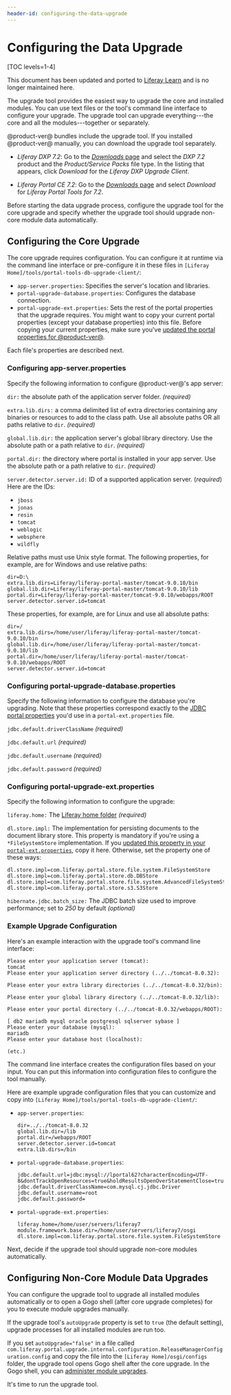 ```yaml
---
header-id: configuring-the-data-upgrade
---
```


# Configuring the Data Upgrade

[TOC levels=1-4]

<aside class="alert alert-info">
  <span class="wysiwyg-color-blue120">This document has been updated and ported to <a href="https://learn.liferay.com/dxp/latest/en/installation-and-upgrades/upgrading-liferay/reference/database-upgrade-tool-reference.html">Liferay Learn</a> and is no longer maintained here.</span>
</aside>

The upgrade tool provides the easiest way to upgrade the core and installed
modules. You can use text files or the tool's command line interface to
configure your upgrade. The upgrade tool can upgrade everything---the core
and all the modules---together or separately.

@product-ver@ bundles include the upgrade tool. If you installed @product-ver@
manually, you can download the upgrade tool separately.

-   *Liferay DXP 7.2*: Go to the
    [*Downloads* page](https://customer.liferay.com/group/customer/downloads)
    and select the *DXP 7.2* product and the *Product/Service Packs* file type.
    In the listing that appears, click *Download* for the *Liferay DXP Upgrade
    Client*.

-   *Liferay Portal CE 7.2*: Go to the
    [*Downloads* page](https://www.liferay.com/downloads-community)
    and select *Download* for *Liferay Portal Tools for 7.2*.

Before starting the data upgrade process, configure the upgrade tool for the
core upgrade and specify whether the upgrade tool should upgrade non-core module
data automatically.

## Configuring the Core Upgrade

The core upgrade requires configuration. You can configure it at runtime via the
command line interface or pre-configure it in these files in `[Liferay
Home]/tools/portal-tools-db-upgrade-client/`:

-   `app-server.properties`: Specifies the server's location and libraries.
-   `portal-upgrade-database.properties`: Configures the database connection.
-   `portal-upgrade-ext.properties`: Sets the rest of the portal properties that
    the upgrade requires. You might want to copy your current portal properties
    (except your database properties) into this file. Before copying your
    current properties, make sure you've
    [updated the portal properties for @product-ver@](/docs/7-2/deploy/-/knowledge_base/d/preparing-to-upgrade-the-product-database).

Each file's properties are described next.

### Configuring app-server.properties

Specify the following information to configure @product-ver@'s app server:

`dir:` the absolute path of the application server folder. *(required)*

`extra.lib.dirs:` a comma delimited list of extra directories containing any
binaries or resources to add to the class path. Use all absolute paths OR all
paths relative to `dir`. *(required)*

`global.lib.dir:` the application server's global library directory. Use
the absolute path or a path relative to `dir`. *(required)*

`portal.dir:` the directory where portal is installed in your app server. Use
the absolute path or a path relative to `dir`. *(required)*

`server.detector.server.id:` ID of a supported application server.
(*required*) Here are the IDs:

- `jboss`
- `jonas`
- `resin`
- `tomcat`
- `weblogic`
- `websphere`
- `wildfly`

Relative paths must use Unix style format. The following properties, for
example, are for Windows and use relative paths:

```properties
dir=D:\
extra.lib.dirs=Liferay/liferay-portal-master/tomcat-9.0.10/bin
global.lib.dir=Liferay/liferay-portal-master/tomcat-9.0.10/lib
portal.dir=Liferay/liferay-portal-master/tomcat-9.0.10/webapps/ROOT
server.detector.server.id=tomcat
```

These properties, for example, are for Linux and use all absolute paths:

```properties
dir=/
extra.lib.dirs=/home/user/liferay/liferay-portal-master/tomcat-9.0.10/bin
global.lib.dir=/home/user/liferay/liferay-portal-master/tomcat-9.0.10/lib
portal.dir=/home/user/liferay/liferay-portal-master/tomcat-9.0.10/webapps/ROOT
server.detector.server.id=tomcat
```

### Configuring portal-upgrade-database.properties

Specify the following information to configure the database you're upgrading.
Note that these properties correspond exactly to the
[JDBC portal properties](@platform-ref@/7.2-latest/propertiesdoc/portal.properties.html#JDBC)
you'd use in a `portal-ext.properties` file.

`jdbc.default.driverClassName` *(required)*

`jdbc.default.url` *(required)*

`jdbc.default.username` *(required)*

`jdbc.default.password` *(required)*

### Configuring portal-upgrade-ext.properties

Specify the following information to configure the upgrade:

`liferay.home:` The [Liferay home folder](/docs/7-2/deploy/-/knowledge_base/d/liferay-home) *(required)*

`dl.store.impl:` The implementation for persisting documents to the document
library store. This property is mandatory if you're using a `*FileSystemStore`
implementation. If you
[updated this property in your `portal-ext.properties`](/docs/7-2/deploy/-/knowledge_base/d/preparing-a-new-product-server-for-data-upgrade),
copy it here. Otherwise, set the property one of these ways:

```properties
dl.store.impl=com.liferay.portal.store.file.system.FileSystemStore
dl.store.impl=com.liferay.portal.store.db.DBStore
dl.store.impl=com.liferay.portal.store.file.system.AdvancedFileSystemStore
dl.store.impl=com.liferay.portal.store.s3.S3Store
```

`hibernate.jdbc.batch_size:` The JDBC batch size used to improve performance;
set to *250* by default *(optional)*

### Example Upgrade Configuration

Here's an example interaction with the upgrade tool's command line interface:

    Please enter your application server (tomcat):
    tomcat
    Please enter your application server directory (../../tomcat-8.0.32):

    Please enter your extra library directories (../../tomcat-8.0.32/bin):

    Please enter your global library directory (../../tomcat-8.0.32/lib):

    Please enter your portal directory (../../tomcat-8.0.32/webapps/ROOT):

    [ db2 mariadb mysql oracle postgresql sqlserver sybase ]
    Please enter your database (mysql):
    mariadb
    Please enter your database host (localhost):

    (etc.)

The command line interface creates the configuration files based on your input.
You can put this information into configuration files to configure the tool
manually.

Here are example upgrade configuration files that you can customize and copy
into `[Liferay Home]/tools/portal-tools-db-upgrade-client/`:

-   `app-server.properties`:

    ```properties
	dir=../../tomcat-8.0.32
	global.lib.dir=/lib
	portal.dir=/webapps/ROOT
	server.detector.server.id=tomcat
	extra.lib.dirs=/bin
    ```

-   `portal-upgrade-database.properties`:

    ```properties
    jdbc.default.url=jdbc:mysql://lportal62?characterEncoding=UTF-8&dontTrackOpenResources=true&holdResultsOpenOverStatementClose=true&serverTimezone=GMT&useFastDateParsing=false&useUnicode=true
    jdbc.default.driverClassName=com.mysql.cj.jdbc.Driver
    jdbc.default.username=root
    jdbc.default.password=
    ```

-   `portal-upgrade-ext.properties`:

    ```properties
    liferay.home=/home/user/servers/liferay7
    module.framework.base.dir=/home/user/servers/liferay7/osgi
    dl.store.impl=com.liferay.portal.store.file.system.FileSystemStore
    ```

Next, decide if the upgrade tool should upgrade non-core modules automatically.

## Configuring Non-Core Module Data Upgrades

You can configure the upgrade tool to upgrade all installed modules
automatically or to open a Gogo shell (after core upgrade completes) for you to
execute module upgrades manually.

If the upgrade tool's `autoUpgrade` property is set to `true` (the default
setting), upgrade processes for all installed modules are run too.

If you set `autoUpgrade="false"` in a file called
`com.liferay.portal.upgrade.internal.configuration.ReleaseManagerConfiguration.config`
and copy the file into the `[Liferay Home]/osgi/configs` folder, the upgrade
tool opens Gogo shell after the core upgrade. In the Gogo shell, you can
[administer module upgrades](/docs/7-2/deploy/-/knowledge_base/d/upgrading-modules-using-gogo-shell).

It's time to run the upgrade tool.
